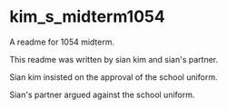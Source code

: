 # kim_s_midterm1054
A readme for 1054 midterm.

This readme was written by sian kim and sian's partner.

Sian kim insisted on the approval of the school uniform.

Sian's partner argued against the school uniform.

